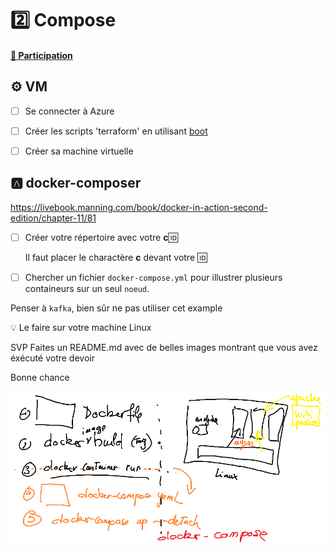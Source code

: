 # :two: Compose

#### [:tada: Participation](.scripts/Participation.md)


## :gear: VM

- [ ] Se connecter à Azure

- [ ] Créer les scripts 'terraform' en utilisant [boot](boot)

- [ ] Créer sa machine virtuelle

## :a: docker-composer

https://livebook.manning.com/book/docker-in-action-second-edition/chapter-11/81

- [ ] Créer votre répertoire avec votre **c**:id:

    Il faut placer le charactère **c** devant votre :id:

- [ ] Chercher un fichier `docker-compose.yml` pour illustrer plusieurs containeurs sur un seul `noeud`.


Penser à `kafka`, bien sûr ne pas utiliser cet example

:bulb: Le faire sur votre machine Linux

SVP Faites un README.md avec de belles images montrant que vous avez éxécuté votre devoir

Bonne chance

![image](images/docker-compose.png)

